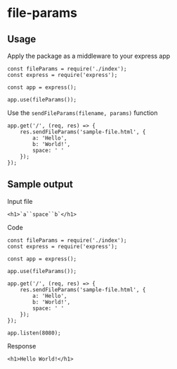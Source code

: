 # file-params
## Usage
Apply the package as a middleware to your express app
```
const fileParams = require('./index');
const express = require('express');

const app = express();

app.use(fileParams());
```

Use the `sendFileParams(filename, params)` function
```
app.get('/', (req, res) => {
    res.sendFileParams('sample-file.html', {
        a: 'Hello',
        b: 'World!',
        space: ' '
    });
});
```

## Sample output
Input file
```
<h1>`a``space``b`</h1>
```

Code
```
const fileParams = require('./index');
const express = require('express');

const app = express();

app.use(fileParams());

app.get('/', (req, res) => {
    res.sendFileParams('sample-file.html', {
        a: 'Hello',
        b: 'World!',
        space: ' '
    });
});

app.listen(8080);
```

Response
```
<h1>Hello World!</h1>
```